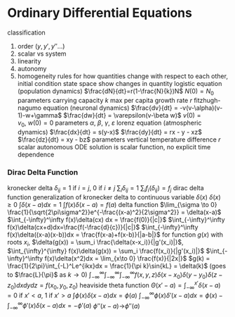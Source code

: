 # Ordinary Differential Equations
classification
1. order ($y, y', y'' \ldots$)
2. scalar vs system
3. linearity
4. autonomy
5. homogeneity
rules for how quantities change with respect to each other, initial condition
state space
	show changes in quantity
logistic equation (population dynamics)
	$\frac{dN}{dt}=r(1-\frac{N}{k})N$
	$N(0) = N_0$
	parameters
		carrying capacity $k$
		max per capita growth rate $r$
fitzhugh-nagumo equation (neuronal dynamics)
	$\frac{dv}{dt} = -v(v-\alpha)(v-1)-w+\gamma$
	$\frac{dw}{dt} = \varepsilon(v-\beta w)$
	$v(0) = v_0,~w(0) = 0$
	parameters $\alpha,~\beta,~\gamma,~\varepsilon$
lorenz equation (atmospheric dynamics)
	$\frac{dx}{dt} = s(y-x)$
	$\frac{dy}{dt} = rx - y - xz$
	$\frac{dz}{dt} = xy - bz$
	parameters
		vertical temperature difference $r$
scalar autonomous ODE
	solution is scalar function, no explicit time dependence
### Dirac Delta Function
kronecker delta
	$\delta_{ij} = 1$ if $i = j$, $0$ if $i \neq j$
	$\sum_i \delta_{ij} = 1$
	$\sum_i f_i(\delta_{ij}) = f_j$
dirac delta function
	generalization of kronecker delta to continuous variable $\delta(x)$
	$\delta(x) \geq 0$
	$\int \delta(x-a) dx = 1$
	$\int f(x)\delta(x-a)=f(a)$
delta function
	$\lim_{\sigma \to 0} \frac{1}{\sqrt{2\pi\sigma^2}}e^{-\frac{(x-a)^2}{2\sigma^2}} = \delta(x-a)$
	$\int_{-\infty}^\infty f(x)\delta(cx) dx = \frac{f(0)}{|c|}$
	$\int_{-\infty}^\infty f(x)\delta(cx+d)dx=\frac{f(-\frac{d}{c})}{|c|}$
	$\int_{-\infty}^\infty f(x)\delta((x-a)(x-b))dx = \frac{f(x-a)+f(x-b)}{|a-b|}$
	for function $g(x)$ with roots $x_i$, $\delta(g(x)) = \sum_i \frac{\delta(x-x_i)}{|g'(x_i)|}$, $\int_{\infty}^{\infty} f(x)\delta(g(x)) = \sum_i \frac{f(x_i)}{|g'(x_i)|}$
	$\int_{-\infty}^\infty f(x)\delta(x^2)dx = \lim_{x\to 0} \frac{f(x)}{|2x|}$
	$g(k) = \frac{1}{2\pi}\int_{-L}^Le^{ikx}dx = \frac{1}{\pi k}\sin{kL} = \delta(k)$ (goes to $\frac{L}{\pi}$ as $k \to 0$)
	$\int_{-\infty}^{\infty}\int_{-\infty}^{\infty}\int_{-\infty}^{\infty}f(x,y,z)\delta(x-x_0)\delta(y-y_0)\delta(z-z_0)dxdydz = f(x_0,y_0,z_0)$
heaviside theta function
	$\Theta(x'-a) = \int_{-\infty}^{x'}\delta(x-a)=0$ if $x'<a$, $1$ if $x'>a$
$\int\phi(x)\delta(x-a)dx = \phi(a)$
$\int_{-\infty}^\infty\phi(x)\delta'(x-a)dx = \phi(x) - \int_{-\infty}^{\infty}\phi'(x)\delta(x-a)dx = -\phi'(a)$
$\phi''(x-a)$→$\phi''(a)$